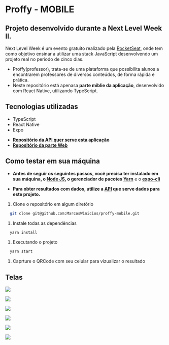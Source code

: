 # Proffy - MOBILE

## Projeto desenvolvido durante a Next Level Week II.

Next Level Week é um evento gratuito realizado pela [RocketSeat](https://rocketseat.com.br/), onde tem como objetivo ensinar a utilizar uma stack JavaScript desenvolvendo um projeto real no período de cinco dias.

* Proffy(professor), trata-se de uma plataforma que possibilita alunos a encontrarem professores de diversos conteúdos, de forma rápida e prática.
* Neste repositório está apenasa **parte miblie da aplicação**, desenvolvido com React Native, utilizando TypeScript.

## Tecnologias utilizadas
  - TypeScript
  - React Native
  - Expo

* **[Repositório da API quer serve esta aplicação](https://github.com/MarcosWinicios/proffy-server)**
* **[Repositório da parte Web](https://github.com/MarcosWinicios/proffy-web)**

## Como testar em sua máquina
- **Antes de seguir os seguintes passos, você precisa ter instalado em sua máquina, o [Node JS](https://nodejs.org/en/), o  gerenciador de pacotes [Yarn](https://classic.yarnpkg.com/pt-BR/docs/install/#debian-stable)** e o **[expo-cli](https://docs.expo.io/get-started/installation/)**

- **Para obter resultados com dados, utilize a [API](https://github.com/MarcosWinicios/proffy-server) que serve dados para este projeto.**

1. Clone o repositório em algum diretório
```sh
  git clone git@github.com:MarcosWinicios/proffy-mobile.git
```
1. Instale todas as dependências
```sh
  yarn install
```
1. Executando o projeto
```sh
  yarn start
```
1. Caprture o QRCode com seu celular para vizualizar o resultado

## Telas

![](screens/home.png)

![](screens/dar-aulas.png)

![](screens/estudar.png)

![](screens/lista-professores.png)

![](screens/favoritar.png)

![](screens/excluir-favorito.png)

